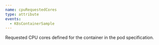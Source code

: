 ```yaml
---
name: cpuRequestedCores
type: attribute
events:
  - K8sContainerSample
---
```


Requested CPU cores defined for the container in the pod specification.